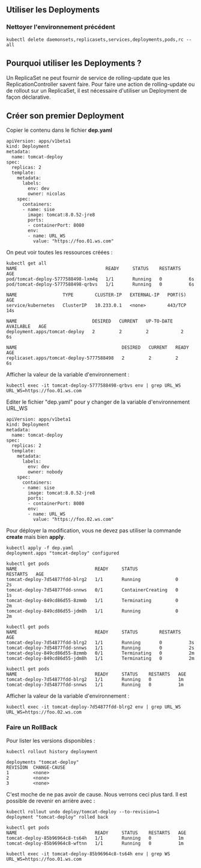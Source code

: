 ## Utiliser les Deployments

### Nettoyer l'environnement précédent

`kubectl delete daemonsets,replicasets,services,deployments,pods,rc --all`

## Pourquoi utiliser les Deployments ?

Un ReplicaSet ne peut fournir de service de rolling-update que les ReplicationController savent faire.
Pour faire une action de rolling-update ou de rollout sur un ReplicaSet, il est nécessaire d'utiliser un Deployment de façon déclarative.

## Créer son premier Deployment

Copier le contenu dans le fichier **dep.yaml**

```
apiVersion: apps/v1beta1
kind: Deployment
metadata:
  name: tomcat-deploy
spec:
  replicas: 2
  template:
    metadata:
      labels:
        env: dev
        owner: nicolas
    spec:
      containers:
      - name: sise
        image: tomcat:8.0.52-jre8
        ports:
        - containerPort: 8080
        env:
        - name: URL_WS
          value: "https://foo.01.ws.com"
```

On peut voir toutes les ressources créées :

```
kubectl get all
NAME                                 READY     STATUS    RESTARTS   AGE
pod/tomcat-deploy-5777588498-lxm4q   1/1       Running   0          6s
pod/tomcat-deploy-5777588498-qrbvs   1/1       Running   0          6s

NAME                 TYPE        CLUSTER-IP   EXTERNAL-IP   PORT(S)   AGE
service/kubernetes   ClusterIP   10.233.0.1   <none>        443/TCP   14s

NAME                            DESIRED   CURRENT   UP-TO-DATE   AVAILABLE   AGE
deployment.apps/tomcat-deploy   2         2         2            2           6s

NAME                                       DESIRED   CURRENT   READY     AGE
replicaset.apps/tomcat-deploy-5777588498   2         2         2         6s
```

Afficher la valeur de la variable d'environnement :

```
kubectl exec -it tomcat-deploy-5777588498-qrbvs env | grep URL_WS
URL_WS=https://foo.01.ws.com
```


Editer le fichier "dep.yaml" pour y changer de la variable d'environnement URL_WS

```
apiVersion: apps/v1beta1
kind: Deployment
metadata:
  name: tomcat-deploy
spec:
  replicas: 2
  template:
    metadata:
      labels:
        env: dev
        owner: nobody
    spec:
      containers:
      - name: sise
        image: tomcat:8.0.52-jre8
        ports:
        - containerPort: 8080
        env:
        - name: URL_WS
          value: "https://foo.02.ws.com"
```

Pour déployer la modification, vous ne devez pas utiliser la commande **create** mais bien **apply**.

```
kubectl apply -f dep.yaml
deployment.apps "tomcat-deploy" configured

kubectl get pods
NAME                             READY     STATUS              RESTARTS   AGE
tomcat-deploy-7d54877fdd-blrg2   1/1       Running             0          2s
tomcat-deploy-7d54877fdd-snnws   0/1       ContainerCreating   0          1s
tomcat-deploy-849cd86d55-8zmmb   1/1       Terminating         0          2m
tomcat-deploy-849cd86d55-jdm8h   1/1       Running             0          2m

kubectl get pods
NAME                             READY     STATUS        RESTARTS   AGE
tomcat-deploy-7d54877fdd-blrg2   1/1       Running       0          3s
tomcat-deploy-7d54877fdd-snnws   1/1       Running       0          2s
tomcat-deploy-849cd86d55-8zmmb   0/1       Terminating   0          2m
tomcat-deploy-849cd86d55-jdm8h   1/1       Terminating   0          2m

kubectl get pods
NAME                             READY     STATUS    RESTARTS   AGE
tomcat-deploy-7d54877fdd-blrg2   1/1       Running   0          1m
tomcat-deploy-7d54877fdd-snnws   1/1       Running   0          1m
```

Afficher la valeur de la variable d'environnement :

```
kubectl exec -it tomcat-deploy-7d54877fdd-blrg2 env | grep URL_WS
URL_WS=https://foo.02.ws.com
```

### Faire un RollBack

Pour lister les versions disponibles :

```
kubectl rollout history deployment

deployments "tomcat-deploy"
REVISION  CHANGE-CAUSE
1         <none>
2         <none>
3         <none>
```

C'est moche de ne pas avoir de cause. Nous verrons ceci plus tard.
Il est possible de revenir en arrière avec :

```
kubectl rollout undo deploy/tomcat-deploy --to-revision=1
deployment "tomcat-deploy" rolled back

kubectl get pods
NAME                             READY     STATUS    RESTARTS   AGE
tomcat-deploy-85b96964c8-ts64h   1/1       Running   0          1m
tomcat-deploy-85b96964c8-wftnn   1/1       Running   0          1m

kubectl exec -it tomcat-deploy-85b96964c8-ts64h env | grep WS
URL_WS=https://foo.01.ws.com
```








